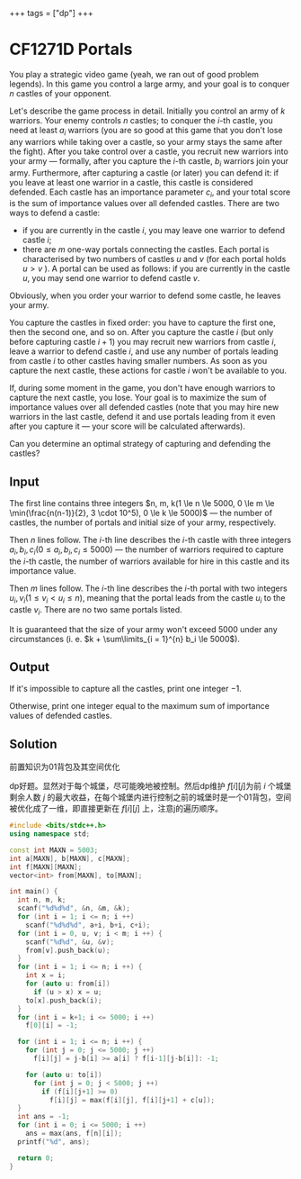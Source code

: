 +++
tags = ["dp"]
+++

# CF1271D Portals

You play a strategic video game (yeah, we ran out of good problem legends). In this game you control a large army, and your goal is to conquer $n$ castles of your opponent.

Let's describe the game process in detail. Initially you control an army of $k$ warriors. Your enemy controls $n$ castles; to conquer the $i$-th castle, you need at least $a_i$ warriors (you are so good at this game that you don't lose any warriors while taking over a castle, so your army stays the same after the fight). After you take control over a castle, you recruit new warriors into your army — formally, after you capture the $i$-th castle, $b_i$ warriors join your army. Furthermore, after capturing a castle (or later) you can defend it: if you leave at least one warrior in a castle, this castle is considered defended. Each castle has an importance parameter $c_i$, and your total score is the sum of importance values over all defended castles. There are two ways to defend a castle:

- if you are currently in the castle $i$, you may leave one warrior to defend castle $i$;
- there are $m$ one-way portals connecting the castles. Each portal is characterised by two numbers of castles $u$ and $v$ (for each portal holds $u > v$ ). A portal can be used as follows: if you are currently in the castle $u$, you may send one warrior to defend castle $v$.

Obviously, when you order your warrior to defend some castle, he leaves your army.

You capture the castles in fixed order: you have to capture the first one, then the second one, and so on. After you capture the castle $i$ (but only before capturing castle $i + 1$) you may recruit new warriors from castle $i$, leave a warrior to defend castle $i$, and use any number of portals leading from castle $i$ to other castles having smaller numbers. As soon as you capture the next castle, these actions for castle $i$ won't be available to you.

If, during some moment in the game, you don't have enough warriors to capture the next castle, you lose. Your goal is to maximize the sum of importance values over all defended castles (note that you may hire new warriors in the last castle, defend it and use portals leading from it even after you capture it — your score will be calculated afterwards).

Can you determine an optimal strategy of capturing and defending the castles?

## Input

The first line contains three integers $n, m, k(1 \le n \le 5000, 0 \le m \le \min(\frac{n(n-1)}{2}, 3 \cdot 10^5), 0 \le k \le 5000)$ — the number of castles, the number of portals and initial size of your army, respectively.

Then $n$ lines follow. The $i$-th line describes the $i$-th castle with three integers $a_i, b_i, c_i (0 \le a_i, b_i, c_i \le 5000 )$ — the number of warriors required to capture the $i$-th castle, the number of warriors available for hire in this castle and its importance value.

Then $m$ lines follow. The $i$-th line describes the $i$-th portal with two integers $u_i, v_i (1 \le v_i < u_i \le n)$, meaning that the portal leads from the castle $u_i$ to the castle $v_i$. There are no two same portals listed.

It is guaranteed that the size of your army won't exceed $5000$ under any circumstances (i. e. $k + \sum\limits_{i = 1}^{n} b_i \le 5000$).

## Output

If it's impossible to capture all the castles, print one integer $-1$.

Otherwise, print one integer equal to the maximum sum of importance values of defended castles.

## Solution

前置知识为01背包及其空间优化

dp好题。显然对于每个城堡，尽可能晚地被控制。然后dp维护 $f[i][j]$为前 $i$ 个城堡剩余人数 $j$ 的最大收益，在每个城堡内进行控制之前的城堡时是一个01背包，空间被优化成了一维，即直接更新在 $f[i][j]$ 上，注意j的遍历顺序。


```c++
#include <bits/stdc++.h>
using namespace std;

const int MAXN = 5003;
int a[MAXN], b[MAXN], c[MAXN];
int f[MAXN][MAXN];
vector<int> from[MAXN], to[MAXN];

int main() {
  int n, m, k;
  scanf("%d%d%d", &n, &m, &k);
  for (int i = 1; i <= n; i ++)
    scanf("%d%d%d", a+i, b+i, c+i);
  for (int i = 0, u, v; i < m; i ++) {
    scanf("%d%d", &u, &v);
    from[v].push_back(u);
  }
  for (int i = 1; i <= n; i ++) {
    int x = i;
    for (auto u: from[i])
      if (u > x) x = u;
    to[x].push_back(i);
  }
  for (int i = k+1; i <= 5000; i ++)
    f[0][i] = -1;

  for (int i = 1; i <= n; i ++) {
    for (int j = 0; j <= 5000; j ++)
      f[i][j] = j-b[i] >= a[i] ? f[i-1][j-b[i]]: -1;

    for (auto u: to[i])
      for (int j = 0; j < 5000; j ++)
        if (f[i][j+1] >= 0)
          f[i][j] = max(f[i][j], f[i][j+1] + c[u]);
  }
  int ans = -1;
  for (int i = 0; i <= 5000; i ++)
    ans = max(ans, f[n][i]);
  printf("%d", ans);

  return 0;
}
```
